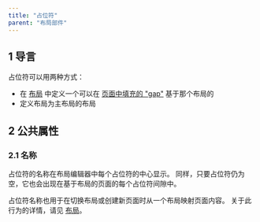 ```yaml
---
title: "占位符"
parent: "布局部件"
---
```


## 1 导言

占位符可以用两种方式：

* 在 [布局](layout) 中定义一个可以在 [页面中填充的 "gap"](page) 基于那个布局的
* 定义布局为主布局的布局

## 2 公共属性

### 2.1 名称

占位符的名称在布局编辑器中每个占位符的中心显示。 同样，只要占位符仍为空，它也会出现在基于布局的页面的每个占位符间隙中。

占位符名称也用于在切换布局或创建新页面时从一个布局映射页面内容。 关于此行为的详情，请见 [布局](layout)。 
